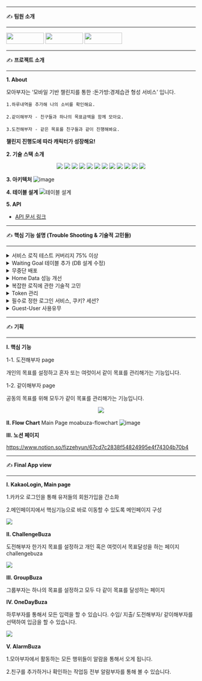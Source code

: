 --------------------------------------------------------------------------------------------------------------------------------------------------------------------

✍ <b> 팀원 소개 </b>

--------------------------------------------------------------------------------------------------------------------------------------------------------------------

<a href="#" target="_blank"><img width="100" height="30" src="https://img.shields.io/static/v1?label=Spring&message=박민우 &color=08CE5D&style=for-the-badge&>"/></a>
<a href="#" target="_blank"><img width="100" height="30" src="https://img.shields.io/static/v1?label=Spring&message=양승훈 &color=08CE5D&style=for-the-badge&>"/></a>
<a href="#" target="_blank"><img width="100" height="30" src="https://img.shields.io/static/v1?label=Spring&message=이광훈 &color=08CE5D&style=for-the-badge&>"/></a>

--------------------------------------------------------------------------------------------------------------------------------------------------------------------

✍ <b> 프로젝트 소개 </b>

--------------------------------------------------------------------------------------------------------------------------------------------------------------------

<b>1. About</b>

모아부자는 ‘모바일 기반 챌린지를 통한 :돈가방:경제습관 형성 서비스’ 입니다.

    1.하루내역을 추가해 나의 소비를 확인해요.

    2.같이해부자 - 친구들과 하나의 목표금액을 함께 모아요.

    3.도전해부자 - 같은 목표를 친구들과 같이 진행해봐요.

<strong>챌린지 진행도에 따라 캐릭터가 성장해요!</strong>

<b>2. 기술 스택 소개</b>
<p align="center">
<img src="https://img.shields.io/badge/github-181717?style=for-the-badge&logo=github&logoColor=white">
<img src="https://img.shields.io/badge/MySQL-005C84?style=for-the-badge&logo=mysql&logoColor=white">
<img src="https://img.shields.io/badge/Springboot-47?style=for-the-badge&logo=Springboot&logoColor=white"/>
<img src="https://img.shields.io/badge/Java-ED8B00?style=for-the-badge&logo=java&logoColor=white"/>
<img src="https://img.shields.io/badge/JWT-000000?style=for-the-badge&logo=JSON%20web%20tokens&logoColor=white">
<img src="https://img.shields.io/badge/Redis-FC5230?style=for-the-badge&logo=Redis&logoColor=white">
<img src="https://img.shields.io/badge/gradle-02303A?style=for-the-badge&logo=gradle&logoColor=white">
<img src="https://img.shields.io/badge/Amazon_AWS-FF9900?style=for-the-badge&logo=amazonaws&logoColor=white">
<img src="https://img.shields.io/badge/Notion-000000?style=for-the-badge&logo=notion&logoColor=white">
<img src="https://img.shields.io/badge/CodeDepoly-1F497D?style=for-the-badge&logo=CodeDepoly&logoColor=white">
<img src="https://img.shields.io/badge/S3-FC5230?style=for-the-badge&logo=S3&logoColor=white">
<img src="https://img.shields.io/badge/Nginx-7DB249?style=for-the-badge&logo=Nginx&logoColor=white">

<b>3. 아키텍처</b>
![image](https://user-images.githubusercontent.com/81571069/162346380-1b756fc0-2451-4818-a7b9-214bc58ae209.png)

<b>4. 테이블 설계</b>
![테이블 설계](https://user-images.githubusercontent.com/81571069/162346848-c7ca2652-3975-4b64-bef3-aad2f8d8d7c2.png)

<b>5. API</b>
- [API 문서 링크](https://www.notion.so/fizzehyun/62186ff738a843bd82bc4f005eead01e?v=57212b6f572d444ab7a24d06a5b0b591)

--------------------------------------------------------------------------------------------------------------------------------------------------------------------

✍ <b>핵심 기능 설명 (Trouble Shooting & 기술적 고민들)</b>

--------------------------------------------------------------------------------------------------------------------------------------------------------------------
<details>
    <summary>
        서비스 로직 테스트 커버리지 75% 이상
    </summary>

![트러블슈팅](img.png)

</details>

<details>
    <summary>
        Waiting Goal 테이블 추가 (DB 설계 수정)
    </summary>

![트러블슈팅](https://velog.velcdn.com/images/90lastday/post/9a4e186f-e84d-4e8f-96db-0e9f6d858a15/image.png)
![트러블슈팅](https://velog.velcdn.com/images/90lastday/post/5baee77b-8225-4031-89e3-40476dcb74bb/image.png)

</details>

<details>
    <summary>
        무중단 배포
    </summary>

![트러블슈팅](https://velog.velcdn.com/images/90lastday/post/8e3200c2-5505-4cf4-bdf2-7115ecac7a12/image.png)
![트러블슈팅](https://velog.velcdn.com/images/90lastday/post/805e42ba-39c8-4d43-853a-e5eef766c9c2/image.png)

</details>

<details>
    <summary>
        Home Data 성능 개선
    </summary>

![트러블슈팅](https://velog.velcdn.com/images/90lastday/post/a194f7e1-b455-4656-bf59-86e4f32a8563/image.png)
![트러블슈팅](https://velog.velcdn.com/images/90lastday/post/990ca960-ea0a-4248-b396-6b02ca5593cd/image.png)

</details>

<details>
    <summary>
        복잡한 로직에 관한 기술적 고민
    </summary>

![트러블슈팅](https://velog.velcdn.com/images/90lastday/post/0a56d79d-0cd0-41ba-a307-6056c49150b4/image.png)
![트러블슈팅](https://velog.velcdn.com/images/90lastday/post/a48d235c-5d7c-43a0-a9e0-23f5d53334b6/image.png)
![트러블슈팅](https://velog.velcdn.com/images/90lastday/post/49ed88eb-0756-4de3-b774-d8e599b80474/image.png)

</details>

<details>
    <summary>
        Token 관리
    </summary>

![트러블슈팅](https://velog.velcdn.com/images/90lastday/post/198a6943-cd10-46c8-9763-35e19b7454b3/image.png)

</details>

<details>
    <summary>
        필수로 정한 로그인 서비스, 쿠키? 세션?
    </summary>

![트러블슈팅](https://velog.velcdn.com/images/90lastday/post/c45eb6a4-e393-48c6-979c-d280b1171f91/image.png)

</details>

<details>
    <summary>
        Guest-User 사용유무
    </summary>

![트러블슈팅](https://velog.velcdn.com/images/90lastday/post/8f9d6859-196f-4d79-868c-9ec8daf8fd4c/image.png)

</details>


--------------------------------------------------------------------------------------------------------------------------------------------------------------------

✍ <b>기획</b>

--------------------------------------------------------------------------------------------------------------------------------------------------------------------

<b>I. 핵심 기능</b>

1-1. 도전해부자 page

개인의 목표를 설정하고 혼자 또는 여럿이서 같이 목표를 관리해가는 기능입니다.

1-2. 같이해부자 page

공동의 목표를 위해 모두가 같이 목표를 관리해가는 기능입니다.

<p align="center">
  <img src="https://user-images.githubusercontent.com/66179677/161878951-da4bbb67-dd46-464f-b867-5530347e3dd3.gif">
</p>

<b>II. Flow Chart</b>
Main Page
moabuza-flowchart
![image](https://user-images.githubusercontent.com/81571069/162348443-c5e429f1-fef0-41c6-9c51-7322c030e8e1.png)


<b>III. 노션 페이지</b>

https://www.notion.so/fizzehyun/67cd7c2838f54824995e4f74304b70b4


--------------------------------------------------------------------------------------------------------------------------------------------------------------------

✍ <b>Final App view</b>

--------------------------------------------------------------------------------------------------------------------------------------------------------------------

<b>I. KakaoLogin, Main page</b>

1.카카오 로그인을 통해 유저들의 회원가입을 간소화

2.메인페이지에서 핵심기능으로 바로 이동할 수 있도록 메인페이지 구성

<p>
  <img src="https://user-images.githubusercontent.com/66179677/161879774-16ba9430-81c0-44d6-bf39-e9bb06ed5eb8.gif">
</p>

<b>II. ChallengeBuza</b>

도전해부자 한가지 목표를 설정하고 개인 혹은 여럿이서 목표달성을 하는 페이지 challengebuza

<p>
  <img src="https://user-images.githubusercontent.com/66179677/161881226-0791865e-4f85-4e2a-86e2-c5232e6843d0.gif">
</p>

<b>III. GroupBuza</b>

그룹부자는 하나의 목표를 설정하고 모두 다 같이 목표를 달성하는 페이지

<b>IV. OneDayBuza</b>

하루부자를 통해서 모든 입력을 할 수 있습니다. 수입/ 지출/ 도전해부자/ 같이해부자를 선택하여 입금을 할 수 있습니다.

<p>
  <img src="https://user-images.githubusercontent.com/66179677/161882124-1eb9da29-156b-4bd7-b47b-6f0ad8f636f0.gif">
</p>

<b>V. AlarmBuza</b>

1.모아부자에서 활동하는 모든 행위들이 알람을 통해서 오게 됩니다.

2.친구를 추가하거나 확인하는 작업등 전부 알람부자를 통해 볼 수 있습니다.
